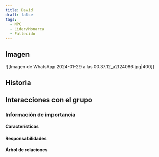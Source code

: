 ```yaml
---
title: David
draft: false
tags:
  - NPC
  - Lider/Monarca
  - Fallecido
---
```

## Imagen
![[Imagen de WhatsApp 2024-01-29 a las 00.37.12_a2f24086.jpg|400]]
## Historia

## Interacciones con el grupo

### Información de importancia
#### Características
#### Responsabilidades
#### Árbol de relaciones